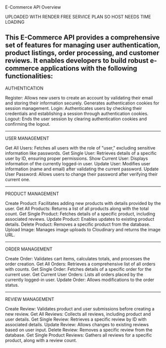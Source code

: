 
E-Commerce API Overview

UPLOADED WITH RENDER FREE SERVICE PLAN SO HOST NEEDS TIME LOADING

## This E-Commerce API provides a comprehensive set of features for managing user authentication, product listings, order processing, and customer reviews. It enables developers to build robust e-commerce applications with the following functionalities:

AUTHENTICATION

Register: Allows new users to create an account by validating their email and storing their information securely. Generates authentication cookies for session management.
Login: Authenticates users by checking their credentials and establishing a session through authentication cookies.
Logout: Ends the user session by clearing authentication cookies and confirming the logout.

---

USER MANAGEMENT

Get All Users: Fetches all users with the role of "user," excluding sensitive information like passwords.
Get Single User: Retrieves details of a specific user by ID, ensuring proper permissions.
Show Current User: Displays information of the currently logged-in user.
Update User: Modifies user information (name and email) after validating the current password.
Update User Password: Allows users to change their password after verifying their current one.

---

PRODUCT MANAGEMENT

Create Product: Facilitates adding new products with details provided by the user.
Get All Products: Returns a list of all products along with the total count.
Get Single Product: Fetches details of a specific product, including associated reviews.
Update Product: Enables updates to existing product details.
Delete Product: Removes a specific product from the database.
Upload Image: Manages image uploads to Cloudinary and returns the image URL.

---

ORDER MANAGEMENT

Create Order: Validates cart items, calculates totals, and processes the order creation.
Get All Orders: Retrieves a comprehensive list of all orders with counts.
Get Single Order: Fetches details of a specific order for the current user.
Get Current User Orders: Lists all orders placed by the currently logged-in user.
Update Order: Allows modifications to the order status.

---

REVIEW MANAGEMENT

Create Review: Validates product and user submissions before creating a new review.
Get All Reviews: Collects all reviews, including product and user details.
Get Single Review: Retrieves a specific review by ID with associated details.
Update Review: Allows changes to existing reviews based on user input.
Delete Review: Removes a specific review from the database.
Get Single Product Reviews: Gathers all reviews for a specific product, along with a review count.
